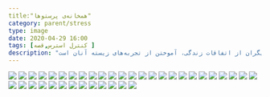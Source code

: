 ```yaml
---
title:"همخانه‌ی پرستوها"
category: parent/stress
type: image
date: 2020-04-29 16:00
tags: [کنترل استرس,قصه ]
description: "خواندن روایت‌های دیگران از اتفاقات زندگی، آموختن از تجربه‌های زیسته آنان است"
---
```


![](../../static/images/parastooha-1.webp)
![](../../static/images/parastooha-2.webp)
![](../../static/images/parastooha-3.webp)
![](../../static/images/parastooha-4.webp)
![](../../static/images/parastooha-5.webp)
![](../../static/images/parastooha-6.webp)
![](../../static/images/parastooha-7.webp)
![](../../static/images/parastooha-8.webp)
![](../../static/images/parastooha-9.webp)
![](../../static/images/parastooha-10.webp)
![](../../static/images/parastooha-11.webp)
![](../../static/images/parastooha-12.webp)
![](../../static/images/parastooha-13.webp)
![](../../static/images/parastooha-14.webp)
![](../../static/images/parastooha-15.webp)
![](../../static/images/parastooha-16.webp)
![](../../static/images/parastooha-17.webp)
![](../../static/images/parastooha-18.webp)
![](../../static/images/parastooha-19.webp)
![](../../static/images/parastooha-20.webp)
![](../../static/images/parastooha-21.webp)
![](../../static/images/parastooha-22.webp)
![](../../static/images/parastooha-23.webp)
![](../../static/images/parastooha-24.webp)
![](../../static/images/parastooha-25.webp)
![](../../static/images/parastooha-26.webp)
![](../../static/images/parastooha-27.webp)
![](../../static/images/parastooha-28.webp)
![](../../static/images/parastooha-29.webp)
![](../../static/images/parastooha-30.webp)
![](../../static/images/parastooha-31.webp)
![](../../static/images/parastooha-32.webp)
![](../../static/images/parastooha-33.webp)
![](../../static/images/parastooha-34.webp)
![](../../static/images/parastooha-35.webp)
![](../../static/images/parastooha-36.webp)
![](../../static/images/parastooha-37.webp)
![](../../static/images/parastooha-38.webp)